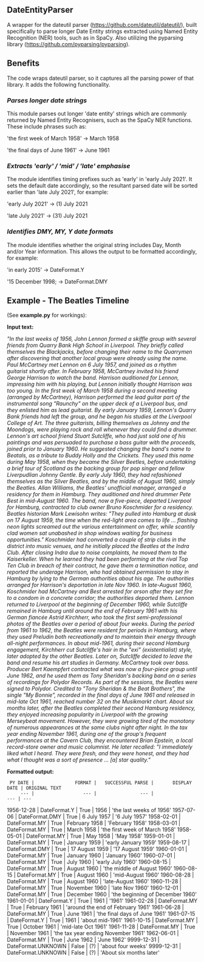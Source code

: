 ## DateEntityParser

A wrapper for the dateutil parser (https://github.com/dateutil/dateutil/), built specifically to parse longer Date Entity strings extracted using Named Entity Recognition (NER) tools, such as in SpaCy. Also utilizing the pyparsing library (https://github.com/pyparsing/pyparsing).

## Benefits

The code wraps dateutil parser, so it captures all the parsing power of that library. It adds the following functionality.

### *Parses longer date strings*
This module parses out longer 'date entity' strings which are commonly returned by Named Entity Recognisers, such as the SpaCy NER functions. These include phrases such as:

'the first week of March 1958' -> March 1958

'the final days of June 1961' -> June 1961

### *Extracts 'early' / 'mid' / 'late' emphasise*
The module identifies timing prefixes such as 'early' in 'early July 2021'. It sets the default date accordingly, so the resultant parsed date will be sorted earlier than 'late July 2021', for example:

'early July 2021' -> (1) July 2021

'late July 2021'  -> (31) July 2021

### *Identifies DMY, MY, Y date formats*
The module identifies whether the original string includes Day, Month and/or Year information.
This allows the output to be formatted accordingly, for example:

'in early 2015'    -> DateFormat.Y

'15 December 1998; -> DateFormat.DMY

## Example - The Beatles Timeline

(See **example.py** for workings):

**Input text:**

*"In the last weeks of 1956, John Lennon formed a skiffle group with several friends from Quarry Bank High School in Liverpool. They briefly called themselves the Blackjacks, before changing their name to the Quarrymen after discovering that another local group were already using the name. Paul McCartney met Lennon on 6 July 1957, and joined as a rhythm guitarist shortly after. In February 1958, McCartney invited his friend George Harrison to watch the band. Harrison auditioned for Lennon, impressing him with his playing, but Lennon initially thought Harrison was too young. In the first week of March 1958 during a second meeting (arranged by McCartney), Harrison performed the lead guitar part of the instrumental song "Raunchy" on the upper deck of a Liverpool bus, and they enlisted him as lead guitarist.
By early January 1959, Lennon's Quarry Bank friends had left the group, and he began his studies at the Liverpool College of Art. The three guitarists, billing themselves as Johnny and the Moondogs, were playing rock and roll whenever they could find a drummer. Lennon's art school friend Stuart Sutcliffe, who had just sold one of his paintings and was persuaded to purchase a bass guitar with the proceeds, joined prior to January 1960. He suggested changing the band's name to Beatals, as a tribute to Buddy Holly and the Crickets. They used this name during May 1958, when they became the Silver Beetles, before undertaking a brief tour of Scotland as the backing group for pop singer and fellow Liverpudlian Johnny Gentle. By early July 1960, they had refashioned themselves as the Silver Beatles, and by the middle of August 1960, simply the Beatles.
Allan Williams, the Beatles' unofficial manager, arranged a residency for them in Hamburg. They auditioned and hired drummer Pete Best in mid-August 1960. The band, now a five-piece, departed Liverpool for Hamburg, contracted to club owner Bruno Koschmider for a residency. Beatles historian Mark Lewisohn writes: "They pulled into Hamburg at dusk on 17 August 1959, the time when the red-light area comes to life ... flashing neon lights screamed out the various entertainment on offer, while scantily clad women sat unabashed in shop windows waiting for business opportunities."
Koschmider had converted a couple of strip clubs in the district into music venues, and he initially placed the Beatles at the Indra Club. After closing Indra due to noise complaints, he moved them to the Kaiserkeller. When he learned they had been performing at the rival Top Ten Club in breach of their contract, he gave them a termination notice, and reported the underage Harrison, who had obtained permission to stay in Hamburg by lying to the German authorities about his age. The authorities arranged for Harrison's deportation in late Nov 1960. In late-August 1960, Koschmider had McCartney and Best arrested for arson after they set fire to a condom in a concrete corridor; the authorities deported them. Lennon returned to Liverpool at the beginning of December 1960, while Sutcliffe remained in Hamburg until around the end of February 1961 with his German fiancée Astrid Kirchherr, who took the first semi-professional photos of the Beatles over a period of about four weeks.
During the period from 1961 to 1962, the Beatles were resident for periods in Hamburg, where they used Preludin both recreationally and to maintain their energy through all-night performances. In about mid-1961, during their second Hamburg engagement, Kirchherr cut Sutcliffe's hair in the "exi" (existentialist) style, later adopted by the other Beatles. Later on, Sutcliffe decided to leave the band and resume his art studies in Germany. McCartney took over bass. Producer Bert Kaempfert contracted what was now a four-piece group until June 1962, and he used them as Tony Sheridan's backing band on a series of recordings for Polydor Records. As part of the sessions, the Beatles were signed to Polydor. Credited to "Tony Sheridan & the Beat Brothers", the single "My Bonnie", recorded in the final days of June 1961 and released in mid-late Oct 1961, reached number 32 on the Musikmarkt chart.
About six months later, after the Beatles completed their second Hamburg residency, they enjoyed increasing popularity in Liverpool with the growing Merseybeat movement. However, they were growing tired of the monotony of numerous appearances at the same clubs night after night. In the tax year ending November 1961, during one of the group's frequent performances at the Cavern Club, they encountered Brian Epstein, a local record-store owner and music columnist. He later recalled: "I immediately liked what I heard. They were fresh, and they were honest, and they had what I thought was a sort of presence ... [a] star quality."*

**Formatted output:**

     PY DATE |               FORMAT |   SUCCESSFUL PARSE |       DISPLAY DATE | ORIGINAL TEXT
         --- |                  --- |                --- |                --- | ---
  1956-12-28 |         DateFormat.Y |               True |               1956 | 'the last weeks of 1956'
  1957-07-06 |       DateFormat.DMY |               True |        6 July 1957 | '6 July 1957'
  1958-02-01 |        DateFormat.MY |               True |      February 1958 | 'February 1958'
  1958-03-01 |        DateFormat.MY |               True |         March 1958 | 'the first week of March 1958'
  1958-05-01 |        DateFormat.MY |               True |           May 1958 | 'May 1958'
  1959-01-01 |        DateFormat.MY |               True |       January 1959 | 'early January 1959'
  1959-08-17 |       DateFormat.DMY |               True |     17 August 1959 | '17 August 1959'
  1960-01-01 |        DateFormat.MY |               True |       January 1960 | 'January 1960'
  1960-07-01 |        DateFormat.MY |               True |          July 1960 | 'early July 1960'
  1960-08-15 |        DateFormat.MY |               True |        August 1960 | 'the middle of August 1960'
  1960-08-15 |        DateFormat.MY |               True |        August 1960 | 'mid-August 1960'
  1960-08-28 |        DateFormat.MY |               True |        August 1960 | 'late-August 1960'
  1960-11-28 |        DateFormat.MY |               True |      November 1960 | 'late Nov 1960'
  1960-12-01 |        DateFormat.MY |               True |      December 1960 | 'the beginning of December 1960'
  1961-01-01 |         DateFormat.Y |               True |               1961 | '1961'
  1961-02-28 |        DateFormat.MY |               True |      February 1961 | 'around the end of February 1961'
  1961-06-28 |        DateFormat.MY |               True |          June 1961 | 'the final days of June 1961'
  1961-07-15 |         DateFormat.Y |               True |               1961 | 'about mid-1961'
  1961-10-15 |        DateFormat.MY |               True |       October 1961 | 'mid-late Oct 1961'
  1961-11-28 |        DateFormat.MY |               True |      November 1961 | 'the tax year ending November 1961'
  1962-06-01 |        DateFormat.MY |               True |          June 1962 | 'June 1962'
  9999-12-31 |   DateFormat.UNKNOWN |              False |                (?) | 'about four weeks'
  9999-12-31 |   DateFormat.UNKNOWN |              False |                (?) | 'About six months later'


